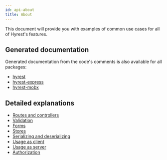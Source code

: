 ```yaml
---
id: api-about
title: About
---
```


This document will provide you with examples of common use cases for all of Hyrest's features.

## Generated documentation

Generated documentation from the code's comments is also available for all packages:

- [hyrest](https://prior99.gitlab.io/hyrest/api/hyrest/)
- [hyrest-express](https://prior99.gitlab.io/hyrest/api/hyrest-express/)
- [hyrest-mobx](https://prior99.gitlab.io/hyrest/api/hyrest-mobx/)

## Detailed explanations

- [Routes and controllers](api-routes-controllers.md)
- [Validation](api-validation.md)
- [Forms](api-forms.md)
- [Stores](api-stores.md)
- [Serializing and deserializing](api-serialize.md)
- [Usage as client](api-client.md)
- [Usage as server](api-server.md)
- [Authorization](api-authorization.md)

